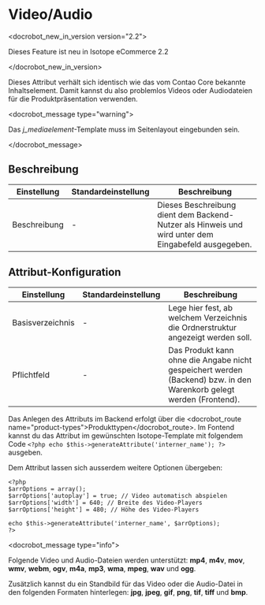# Video/Audio

<docrobot_new_in_version version="2.2"><p>Dieses Feature ist neu in Isotope eCommerce 2.2</p></docrobot_new_in_version>

Dieses Attribut verhält sich identisch wie das vom Contao Core bekannte Inhaltselement.
Damit kannst du also problemlos Videos oder Audiodateien für die Produktpräsentation verwenden.

<docrobot_message type="warning"><p>Das <em>j_mediaelement</em>-Template muss im Seitenlayout eingebunden sein.</p></docrobot_message>

## Beschreibung

<table>
    <thead>
        <tr>
            <th>Einstellung</th>
            <th>Standardeinstellung</th>
            <th>Beschreibung</th>
        </tr>
    </thead>
    <tbody>
        <tr>
            <td>Beschreibung</td>
            <td>-</td>
            <td>Dieses Beschreibung dient dem Backend-Nutzer als Hinweis und wird unter dem Eingabefeld ausgegeben.</td>
        </tr>       
    </tbody>
</table>


## Attribut-Konfiguration

<table>
    <thead>
        <tr>
            <th>Einstellung</th>
            <th>Standardeinstellung</th>
            <th>Beschreibung</th>
        </tr>
    </thead>
    <tbody>
        <tr>
            <td>Basisverzeichnis</td>
            <td>-</td>
            <td>Lege hier fest, ab welchem Verzeichnis die Ordnerstruktur angezeigt werden soll.</td>
        </tr>
        <tr>
            <td>Pflichtfeld</td>
            <td>-</td>
            <td>Das Produkt kann ohne die Angabe nicht gespeichert werden (Backend) bzw. in den Warenkorb gelegt werden (Frontend).</td>
        </tr>
    </tbody>
</table>

Das Anlegen des Attributs im Backend erfolgt über die <docrobot_route name="product-types">Produkttypen</docrobot_route>. Im Fontend kannst du das Attribut im gewünschten Isotope-Template mit folgendem Code `<?php echo $this->generateAttribute('interner_name'); ?>` ausgeben.

Dem Attribut lassen sich ausserdem weitere Optionen übergeben:

    <?php
    $arrOptions = array();
    $arrOptions['autoplay'] = true; // Video automatisch abspielen
    $arrOptions['width'] = 640; // Breite des Video-Players
    $arrOptions['height'] = 480; // Höhe des Video-Players

    echo $this->generateAttribute('interner_name', $arrOptions);
    ?>

<docrobot_message type="info">
  <p>Folgende Video und Audio-Dateien werden unterstützt: <strong>mp4</strong>, <strong>m4v</strong>, <strong>mov</strong>, <strong>wmv</strong>, <strong>webm</strong>, <strong>ogv</strong>, <strong>m4a</strong>, <strong>mp3</strong>, <strong>wma</strong>, <strong>mpeg</strong>, <strong>wav</strong> und <strong>ogg</strong>.</p>
  <p>Zusätzlich kannst du ein Standbild für das Video oder die Audio-Datei in den folgenden Formaten hinterlegen: <strong>jpg</strong>, <strong>jpeg</strong>, <strong>gif</strong>, <strong>png</strong>, <strong>tif</strong>, <strong>tiff</strong> und <strong>bmp</strong>.</p>
</docrobot_message>